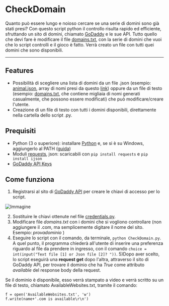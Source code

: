 # CheckDomain

Quanto può essere lungo e noioso cercare se una serie di domini sono già stati presi? 
Con questo script python il controllo risulta rapido ed efficiente, sfruttando un sito di domini, chiamato [GoDaddy](https://it.godaddy.com/) e le sue API.
Tutto quello che devi fare è modificare il file [domains.txt](https://github.com/fillics/CheckDomain/blob/main/domains.txt), con la serie di domini che vuoi che lo script controlli e il gioco è fatto. Verrà creato un file con tutti quei domini che sono disponibili.
<hr>

## Features
* Possibilità di scegliere una lista di domini da un file .json (esempio: [animal.json](https://github.com/fillics/CheckDomain/blob/main/animals.json), array di nomi presi da questo [link](https://gist.github.com/borlaym/585e2e09dd6abd9b0d0a)) oppure da un file di testo (esempio: [domains.txt](https://github.com/fillics/CheckDomain/blob/main/domains.txt), che contiene migliaia di nomi generati casualmente, che possono essere modificati) che può modificare/creare l'utente.
* Creazione di un file di testo con tutti i domini disponibili, direttamente nella cartella dello script .py.

## Prequisiti
* Python (3 o superiore): installare [Python](https://www.python.org/downloads/windows/) e, se si è su Windows, aggiungerlo al PATH ([guida](https://datatofish.com/add-python-to-windows-path/)) 
* Moduli [requests](https://pypi.org/project/requests/), json: scaricabili con ```pip install requests``` e ```pip install ijson```
* [GoDaddy API Keys](https://developer.godaddy.com/keys)

## Come funziona
1) Registrarsi al sito di [GoDaddy API](https://developer.godaddy.com/) per creare le chiavi di accesso per lo script.

![Immagine](https://user-images.githubusercontent.com/24494773/99223251-73936b80-27e4-11eb-9b17-930e354574e0.png)

2) Sostituire le chiavi ottenute nel file [credentials.py](https://github.com/fillics/CheckDomain/blob/main/credentials.py). 
3) Modificare file _domains.txt_ con i domini che si vogliono controllare (non aggiungere il .com, ma semplicemente digitare il nome del sito. Esempio: _provadominio_ )
4) Eseguire lo script con il comando, da terminale, `python CheckDomain.py`.
A quel punto, il programma chiederà all'utente di inserire una preferenza riguardo al file da prendere in ingresso, con il comando ```choice = int(input("Text file [1] or Json file [2]? "))```.
5)Dopo aver scelto, lo script eseguirà una **request get** dopo l'altra, attraverso il sito di GoDaddy API, per trovare il dominio che ha _True_ come attributo _available_ del response body della request.

Se il dominio è disponibile, esso verrà stampato a video e verrà scritto su un file di testo, chiamato AvailableWebsites.txt, tramite il comando:

```
f = open('AvailableWebsites.txt', 'w')
f.write(name+'.com is available\r\n')
```
